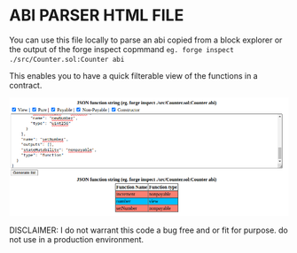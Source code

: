 # ABI PARSER HTML FILE
You can use this file locally to parse an abi copied from a block explorer or the output of the forge inspect copmmand `eg. forge inspect ./src/Counter.sol:Counter abi`

This enables you to have a quick filterable view of the functions in a contract.

![Screen view](./abiparser.png)

DISCLAIMER: I do not warrant this code a bug free and or fit for purpose. do not use in a production environment.
